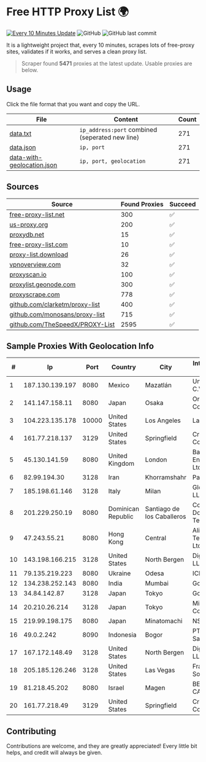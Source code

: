 
# Free HTTP Proxy List 🌍

[![Every 10 Minutes Update](https://github.com/mertguvencli/http-proxy-list/actions/workflows/main.yml/badge.svg?branch=main)](https://github.com/mertguvencli/http-proxy-list/actions/workflows/main.yml)
![GitHub](https://img.shields.io/github/license/mertguvencli/http-proxy-list)
![GitHub last commit](https://img.shields.io/github/last-commit/mertguvencli/http-proxy-list)

It is a lightweight project that, every 10 minutes, scrapes lots of free-proxy sites, validates if it works, and serves a clean proxy list.


> Scraper found **5471** proxies at the latest update. Usable proxies are below.

## Usage

Click the file format that you want and copy the URL.


|File|Content|Count|
|----|-------|-----|
|[data.txt](https://raw.githubusercontent.com/mertguvencli/http-proxy-list/main/proxy-list/data.txt)|`ip_address:port` combined (seperated new line)|271|
|[data.json](https://raw.githubusercontent.com/mertguvencli/http-proxy-list/main/proxy-list/data.json)|`ip, port`|271|
|[data-with-geolocation.json](https://raw.githubusercontent.com/mertguvencli/http-proxy-list/main/proxy-list/data-with-geolocation.json)|`ip, port, geolocation`|271|

## Sources

|Source|Found Proxies|Succeed|
|------|-------------|-------|
|[free-proxy-list.net](https://free-proxy-list.net)|300|✅|
|[us-proxy.org](https://www.us-proxy.org)|200|✅|
|[proxydb.net](http://proxydb.net)|15|✅|
|[free-proxy-list.com](https://free-proxy-list.com/?page=&port=&type%5B%5D=http&type%5B%5D=https&up_time=0&search=Search)|10|✅|
|[proxy-list.download](https://www.proxy-list.download/HTTP)|26|✅|
|[vpnoverview.com](https://vpnoverview.com/privacy/anonymous-browsing/free-proxy-servers)|32|✅|
|[proxyscan.io](https://www.proxyscan.io)|100|✅|
|[proxylist.geonode.com](https://proxylist.geonode.com/api/proxy-list?limit=300&page=1&sort_by=lastChecked&sort_type=desc&protocols=http,https)|300|✅|
|[proxyscrape.com](https://api.proxyscrape.com/v2/?request=displayproxies&protocol=http&timeout=10000&country=all&ssl=all&anonymity=all)|778|✅|
|[github.com/clarketm/proxy-list](https://raw.githubusercontent.com/clarketm/proxy-list/master/proxy-list-raw.txt)|400|✅|
|[github.com/monosans/proxy-list](https://raw.githubusercontent.com/monosans/proxy-list/main/proxies/http.txt)|715|✅|
|[github.com/TheSpeedX/PROXY-List](https://raw.githubusercontent.com/TheSpeedX/PROXY-List/master/http.txt)|2595|✅|


## Sample Proxies With Geolocation Info

|#|Ip|Port|Country|City|Internet Service Provider|
|-|--|----|-------|----|-------------------------|
|1|187.130.139.197|8080|Mexico|Mazatlán|Uninet S.A. de C.V.|
|2|141.147.158.11|8080|Japan|Osaka|Oracle Corporation|
|3|104.223.135.178|10000|United States|Los Angeles|LayerHost|
|4|161.77.218.137|3129|United States|Springfield|Crocker Communications|
|5|45.130.141.59|8080|United Kingdom|London|Bangmod Enterprise Co., Ltd.|
|6|82.99.194.30|3128|Iran|Khorramshahr|ParsOnline Co.|
|7|185.198.61.146|3128|Italy|Milan|Global Router LLC|
|8|201.229.250.19|8080|Dominican Republic|Santiago de los Caballeros|Compañía Dominicana de Teléfonos S. A.|
|9|47.243.55.21|8080|Hong Kong|Central|Alibaba (US) Technology Co., Ltd.|
|10|143.198.166.215|3128|United States|North Bergen|DigitalOcean, LLC|
|11|79.135.219.223|8080|Ukraine|Odesa|ICN Ltd.|
|12|134.238.252.143|8080|India|Mumbai|Google LLC|
|13|34.84.142.87|3128|Japan|Tokyo|Google LLC|
|14|20.210.26.214|3128|Japan|Tokyo|Microsoft Corporation|
|15|219.99.198.175|8080|Japan|Minatomachi|NSK Co., Ltd.|
|16|49.0.2.242|8090|Indonesia|Bogor|PT Usaha Adi Sanggoro|
|17|167.172.148.49|3128|United States|North Bergen|DigitalOcean, LLC|
|18|205.185.126.246|3128|United States|Las Vegas|FranTech Solutions|
|19|81.218.45.202|8080|Israel|Magen|BEZEQINT-CABLES|
|20|161.77.218.49|3129|United States|Springfield|Crocker Communications|



## Contributing

Contributions are welcome, and they are greatly appreciated! Every
little bit helps, and credit will always be given.

